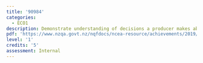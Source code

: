 ```yaml
---
title: '90984'
categories:
  - ECO1
description: Demonstrate understanding of decisions a producer makes about production
pdf: 'https://www.nzqa.govt.nz/nqfdocs/ncea-resource/achievements/2019/as90984.pdf'
level: '1'
credits: '5'
assessment: Internal
---
```


